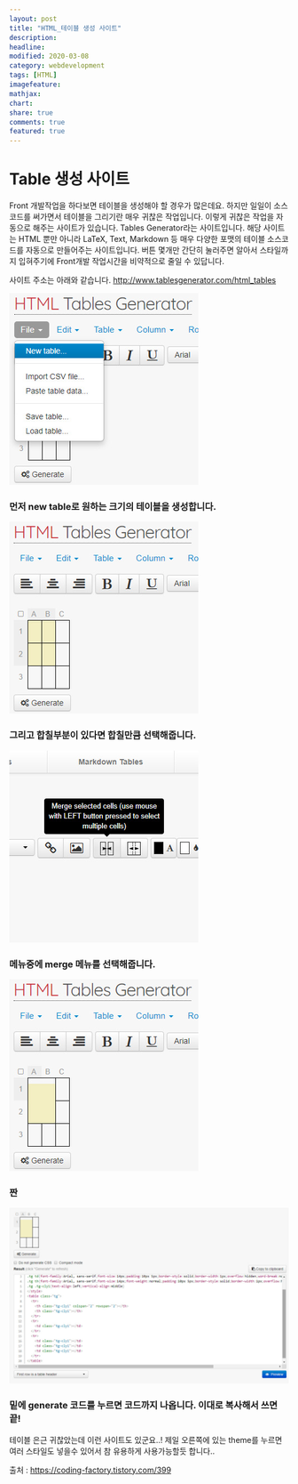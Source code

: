 ```yaml
---
layout: post
title: "HTML_테이블 생성 사이트"
description:
headline:
modified: 2020-03-08
category: webdevelopment
tags: [HTML]
imagefeature:
mathjax:
chart:
share: true
comments: true
featured: true
---
```


# Table 생성 사이트

Front 개발작업을 하다보면 테이블을 생성해야 할 경우가 많은데요. 하지만 일일이 소스코드를 써가면서 테이블을 그리기란 매우 귀찮은 작업입니다. 이렇게 귀찮은 작업을 자동으로 해주는 사이트가 있습니다. Tables Generator라는 사이트입니다. 해당 사이트는 HTML 뿐만 아니라 LaTeX, Text, Markdown 등 매우 다양한 포맷의 테이블 소스코드를 자동으로 만들어주는 사이트입니다. 버튼 몇개만 간단히 눌러주면 알아서 스타일까지 입혀주기에 Front개발 작업시간을 비약적으로 줄일 수 있답니다.

사이트 주소는 아래와 같습니다.
<http://www.tablesgenerator.com/html_tables>


![image](https://github.com/lsh58/lsh58.github.io/blob/master/images/post/table01.jpg?raw=true)
### 먼저 new table로 원하는 크기의 테이블을 생성합니다.

![image](https://github.com/lsh58/lsh58.github.io/blob/master/images/post/table02.jpg?raw=true)
### 그리고 합칠부분이 있다면 합칠만큼 선택해줍니다.

![image](https://github.com/lsh58/lsh58.github.io/blob/master/images/post/table03.jpg?raw=true)
### 메뉴중에 merge 메뉴를 선택해줍니다.

![image](https://github.com/lsh58/lsh58.github.io/blob/master/images/post/table04.jpg?raw=true)
### 짠

![image](https://github.com/lsh58/lsh58.github.io/blob/master/images/post/table05.jpg?raw=true)
### 밑에 generate 코드를 누르면 코드까지 나옵니다. 이대로 복사해서 쓰면 끝!

테이블 은근 귀찮았는데 이런 사이트도 있군요..!
제일 오른쪽에 있는 theme를 누르면 여러 스타일도 넣을수 있어서 참 유용하게 사용가능할듯 합니다..


출처 : <https://coding-factory.tistory.com/399>